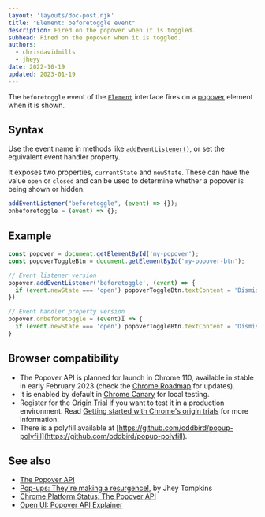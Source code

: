 ```yaml
---
layout: 'layouts/doc-post.njk'
title: "Element: beforetoggle event"
description: Fired on the popover when it is toggled.
subhead: Fired on the popover when it is toggled.
authors:
  - chrisdavidmills
  - jheyy
date: 2022-10-19
updated: 2023-01-19
---
```


The `beforetoggle` event of the [`Element`](https://developer.mozilla.org/docs/Web/API/Element) interface fires on a [popover](/docs/web-platform/popover-api/) element when it is shown.

## Syntax

Use the event name in methods like [`addEventListener()`](https://developer.mozilla.org/docs/Web/API/EventTarget/addEventListener), or set the equivalent event handler property.

It exposes two properties, `currentState` and `newState`. These can have the value `open` or `closed` and can be used to determine whether a popover is being shown or hidden.

```js
addEventListener("beforetoggle", (event) => {});
onbeforetoggle = (event) => {};
```

## Example

```js
const popover = document.getElementById('my-popover');
const popoverToggleBtn = document.getElementById('my-popover-btn');

// Event listener version
popover.addEventListener('beforetoggle', (event) => {
  if (event.newState === 'open') popoverToggleBtn.textContent = 'Dismiss popover';
})

// Event handler property version
popover.onbeforetoggle = (event)Ï => {
  if (event.newState === 'open') popoverToggleBtn.textContent = 'Dismiss popover';
}
```

## Browser compatibility

* The Popover API is planned for launch in Chrome 110, available in stable in early February 2023 (check the [Chrome Roadmap](https://chromestatus.com/roadmap) for updates).
* It is enabled by default in [Chrome Canary](https://www.google.com/chrome/canary/) for local testing.  
* Register for the [Origin Trial](/origintrials/#/view_trial/4500221927649968129) if you want to test it in a production environment. Read [Getting started with Chrome's origin trials](/docs/web-platform/origin-trials/) for more information.
* There is a polyfill available at [https://github.com/oddbird/popup-polyfill](https://github.com/oddbird/popup-polyfill).

## See also

* [The Popover API](/docs/web-platform/popover-api/)
* [Pop-ups: They're making a resurgence!](/blog/pop-ups-theyre-making-a-resurgence/), by Jhey Tompkins
* [Chrome Platform Status: The Popover API](https://chromestatus.com/feature/5463833265045504) 
* [Open UI: Popover API Explainer](https://open-ui.org/components/popup.research.explainer)